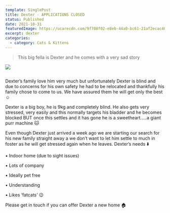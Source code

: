 ```yaml
---
template: SinglePost
title: Dexter - APPLICATIONS CLOSED
status: Published
date: 2021-10-31
featuredImage: https://ucarecdn.com/9f708f02-e8eb-44a0-bc61-21af2ecac404/-/crop/828x560/0,228/-/preview/
excerpt: dexter
categories:
  - category: Cats & Kittens
---
```

> This big fella is Dexter and he comes with a very sad story

![](https://ucarecdn.com/4c9b5e9b-9b50-45d2-a49e-430c0026cd53/)

![]()

Dexter’s family love him very much but unfortunately Dexter is blind and due to concerns for his own safety he had to be relocated and thankfully his family chose to come to us. We have assured them he will get only the best ☺️

Dexter is a big boy, he is 9kg and completely blind. He also gets very stressed, very easily and this normally targets his bladder and he becomes blocked BUT once this settles and it has gone he is a sweetheart…..a giant purr machine 🐱

Even though Dexter just arrived a week ago we are starting our search for his new family straight away a we don’t want to let him settle to much in foster as he will get stressed again when he leaves. Dexter’s needs ⬇️

• Indoor home (due to sight issues)

• Lots of company

• Ideally pet free

• Understanding

• Likes ‘fatcats’ 😉

Please get in touch if you can offer Dexter a new home 🏠